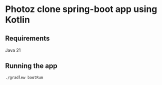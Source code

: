 # Photoz clone spring-boot app using Kotlin

## Requirements
Java 21

## Running the app
`./gradlew bootRun`
